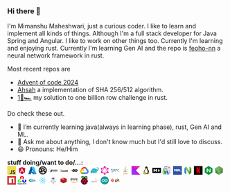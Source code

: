 ### Hi there 👋

I'm Mimanshu Maheshwari, just a curious coder. I like to learn and implement all kinds of things. Although I'm a full stack developer for Java Spring and Angular. I like to work on other things too. Currently I'm learning and enjoying rust. Currently I'm learning Gen AI and the repo is [feoho-nn](https://github.com/mimanshu-maheshwari/feoho-nn/) a neural network framework in rust.

Most recent repos are 
- [Advent of code 2024](https://github.com/mimanshu-maheshwari/advent-of-code/tree/main/2024/rust/advent-of-code)
- [Ahsah](https://github.com/mimanshu-maheshwari/ahsah) a implementation of SHA 256/512 algorithm.
- [1🐝🏎](https://github.com/mimanshu-maheshwari/1brc-mm) my solution to one billion row challenge in rust.

Do check these out.


- 🌱 I’m currently learning java(always in learning phase), rust, Gen AI and ML.
- 💬 Ask me about anything, I don't know much but I'd still love to discuss. 
- 😄 Pronouns: He/Him

**stuff doing/want to do/...:**  
<code><img height="20" src="https://github.com/github/explore/blob/main/topics/javascript/javascript.png"></code>
<code><img height="20" src="https://github.com/github/explore/blob/main/topics/angular/angular.png"></code>
<code><img height="20" src="https://github.com/github/explore/blob/main/topics/azure/azure.png"></code>
<code><img height="20" src="https://github.com/github/explore/blob/main/topics/rust/rust.png"></code>
<code><img height="20" src="https://github.com/github/explore/blob/main/topics/bash/bash.png"></code>
<code><img height="20" src="https://github.com/github/explore/blob/main/topics/codechef/codechef.png"></code>
<code><img height="20" src="https://github.com/github/explore/blob/main/topics/go/go.png"></code>
<code><img height="20" src="https://github.com/github/explore/blob/main/topics/google-cloud/google-cloud.png"></code>
<code><img height="20" src="https://github.com/github/explore/blob/main/topics/gradle/gradle.png"></code>
<code><img height="20" src="https://github.com/github/explore/blob/main/topics/graphql/graphql.png"></code>
<code><img height="20" src="https://github.com/github/explore/blob/main/topics/grpc/grpc.png"></code>
<code><img height="20" src="https://github.com/github/explore/blob/main/topics/java/java.png"></code>
<code><img height="20" src="https://github.com/github/explore/blob/main/topics/kotlin/kotlin.png"></code>
<code><img height="20" src="https://github.com/github/explore/blob/main/topics/linux/linux.png"></code>
<code><img height="20" src="https://github.com/github/explore/blob/main/topics/markdown/markdown.png"></code>
<code><img height="20" src="https://github.com/github/explore/blob/main/topics/mathematics/mathematics.png"></code>
<code><img height="20" src="https://github.com/github/explore/blob/main/topics/myanimelist/myanimelist.png"></code>
<code><img height="20" src="https://github.com/github/explore/blob/main/topics/neovim/neovim.png"></code>
<code><img height="20" src="https://github.com/github/explore/blob/main/topics/netflix/netflix.png"></code>
<code><img height="20" src="https://github.com/github/explore/blob/main/topics/nginx/nginx.png"></code>
<code><img height="20" src="https://github.com/github/explore/blob/main/topics/nodejs/nodejs.png"></code>
<code><img height="20" src="https://github.com/github/explore/blob/main/topics/npm/npm.png"></code>
<code><img height="20" src="https://github.com/github/explore/blob/main/topics/opencv/opencv.png"></code>
<code><img height="20" src="https://github.com/github/explore/blob/main/topics/opengl/opengl.png"></code>
<code><img height="20" src="https://github.com/github/explore/blob/main/topics/react/react.png"></code>
<code><img height="20" src="https://github.com/github/explore/blob/main/topics/ai/ai.png"></code>
<code><img height="20" src="https://github.com/github/explore/blob/main/topics/redis/redis.png"></code>
<code><img height="20" src="https://github.com/github/explore/blob/main/topics/aws/aws.png"></code>
<code><img height="20" src="https://github.com/github/explore/blob/main/topics/raspberry-pi/raspberry-pi.png"></code>
<code><img height="20" src="https://github.com/github/explore/blob/main/topics/mysql/mysql.png"></code>
<code><img height="20" src="https://github.com/github/explore/blob/main/topics/arduino/arduino.png"></code>
<code><img height="20" src="https://github.com/github/explore/blob/main/topics/git/git.png"></code>
<!--
**mimanshu-maheshwari/mimanshu-maheshwari** is a ✨ _special_ ✨ repository because its `README.md` (this file) appears on your GitHub profile.
https://github.com/github/explore/tree/main/topics/rust
Here are some ideas to get you started:

- 🔭 I’m currently working on ...
- 🌱 I’m currently learning ...
- 👯 I’m looking to collaborate on ...
- 🤔 I’m looking for help with ...
- 💬 Ask me about ...
- 📫 How to reach me: ...
- 😄 Pronouns: ...
- ⚡ Fun fact: ...
-->
